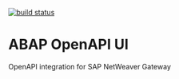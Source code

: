 [![build status](https://gitlab.com/geertjanklaps/abap-openapi-ui/badges/%{current_branch}/build.svg)](https://gitlab.com/geertjanklaps/abap-openapi-ui/commits/%{current_branch})
# ABAP OpenAPI UI

OpenAPI integration for SAP NetWeaver Gateway